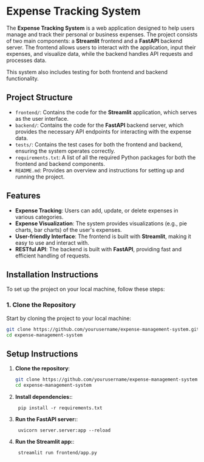 # Expense Tracking System

The **Expense Tracking System** is a web application designed to help users manage and track their personal or business expenses. The project consists of two main components: a **Streamlit** frontend and a **FastAPI** backend server. The frontend allows users to interact with the application, input their expenses, and visualize data, while the backend handles API requests and processes data.

This system also includes testing for both frontend and backend functionality.

## Project Structure

- `frontend/`: Contains the code for the **Streamlit** application, which serves as the user interface.
- `backend/`: Contains the code for the **FastAPI** backend server, which provides the necessary API endpoints for interacting with the expense data.
- `tests/`: Contains the test cases for both the frontend and backend, ensuring the system operates correctly.
- `requirements.txt`: A list of all the required Python packages for both the frontend and backend components.
- `README.md`: Provides an overview and instructions for setting up and running the project.

## Features

- **Expense Tracking**: Users can add, update, or delete expenses in various categories.
- **Expense Visualization**: The system provides visualizations (e.g., pie charts, bar charts) of the user's expenses.
- **User-friendly Interface**: The frontend is built with **Streamlit**, making it easy to use and interact with.
- **RESTful API**: The backend is built with **FastAPI**, providing fast and efficient handling of requests.

## Installation Instructions

To set up the project on your local machine, follow these steps:

### 1. Clone the Repository

Start by cloning the project to your local machine:
```bash
git clone https://github.com/yourusername/expense-management-system.git
cd expense-management-system
```

## Setup Instructions

1. **Clone the repository**:
   ```bash
   git clone https://github.com/yourusername/expense-management-system.git
   cd expense-management-system
   ```
2. **Install dependencies:**:   
   ```commandline
    pip install -r requirements.txt
   ```
3. **Run the FastAPI server:**:   
   ```commandline
    uvicorn server.server:app --reload
   ```
4. **Run the Streamlit app:**:   
   ```commandline
    streamlit run frontend/app.py
   ```